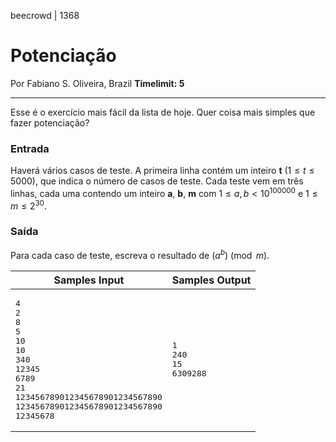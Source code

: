 beecrowd | 1368
# Potenciação
Por Fabiano S. Oliveira, Brazil
**Timelimit: 5**
***
Esse é o exercício mais fácil da lista de hoje. Quer coisa mais simples que fazer potenciação?

### Entrada

Haverá vários casos de teste. A primeira linha contém um inteiro **t** ($1 \le t \le 5000$), que indica o número de casos de teste. Cada teste vem em três linhas, cada uma contendo um inteiro **a**, **b**, **m** com $1 \le a, b < 10^{100000}$ e $1 \le m \le 2^{30}$.

### Saída

Para cada caso de teste, escreva o resultado de $(a^b) \pmod m$.

| Samples Input | Samples Output |
| --- | --- |
| <pre>4<br>2<br>8<br>5<br>10<br>10<br>340<br>12345<br>6789<br>21<br>123456789012345678901234567890<br>123456789012345678901234567890<br>12345678</pre> | <pre>1<br>240<br>15<br>6309288</pre> |